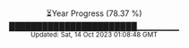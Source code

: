 <p align="center">
⏳Year Progress (78.37 %) <br>
███████████████████████▁▁▁▁▁▁▁ <br>
<sub>Updated: Sat, 14 Oct 2023 01:08:48 GMT</sub>
</p>

